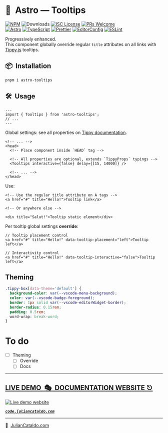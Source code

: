 # 🚀  Astro — Tooltips

[![NPM](https://img.shields.io/npm/v/@julian_cataldo/astro-tooltips)](https://www.npmjs.com/package/@julian_cataldo/astro-tooltips)
![Downloads](https://img.shields.io/npm/dt/@julian_cataldo/astro-tooltips.svg)
[![ISC License](https://img.shields.io/npm/l/@julian_cataldo/astro-tooltips)](https://github.com/JulianCataldo/web-garden/blob/develop/LICENSE)
[![PRs Welcome](https://img.shields.io/badge/PRs-welcome-brightgreen.svg)](https://makeapullrequest.com)  
[![Astro](https://img.shields.io/badge/Astro-333333.svg?logo=astro)](https://astro.build)
[![TypeScript](https://img.shields.io/badge/TypeScript-333333.svg?logo=typescript)](http://www.typescriptlang.org/)
[![Prettier](https://img.shields.io/badge/Prettier-333333.svg?logo=prettier)](https://prettier.io)
[![EditorConfig](https://img.shields.io/badge/EditorConfig-333333.svg?logo=editorconfig)](https://editorconfig.org)
[![ESLint](https://img.shields.io/badge/ESLint-3A33D1?logo=eslint)](https://eslint.org)

Progressively enhanced.  
This component globally override regular `title` attributes on all links with [Tippy.js](https://atomiks.github.io/tippyjs/) tooltips.

## 📦  Installation

```sh
pnpm i astro-tooltips
```

## 🛠  Usage

```astro
---
import { Tooltips } from 'astro-tooltips';
// ...
---
```

Global settings: see all properties on [Tippy documentation](https://atomiks.github.io/tippyjs/v5/all-props/).

```astro
<!-- ... -->
<head>
  <!-- Place component inside `HEAD` tag -->

  <!-- All properties are optional, extends `TippyProps` typings -->
  <Tooltips interactive={false} delay={[15, 14000]} />

  <!-- ... -->
</head>
```

Use:

```astro
<!-- Use the regular title attribute on A tags -->
<a href="#" title="Hello!">Tooltip link</a>

<!-- Or anywhere else -->

<div title="Salut!">Tooltip static element</div>
```

Per tooltip global settings **override**:

```tsx
// Tooltip placement control
<a href="#" title="Hello!" data-tooltip-placement="left">Tooltip left</a>

// Interactivity control
<a href="#" title="Hello!" data-tooltip-interactive="false">Tooltip left</a>
```

## Theming

```css
.tippy-box[data-theme='default'] {
  background-color: var(--vscode-menu-background);
  color: var(--vscode-badge-foreground);
  border: 1px solid var(--vscode-editorWidget-border);
  border-radius: 0.15rem;
  padding: 0.5rem;
  word-wrap: break-word;
}
```

# To do

- [ ] Theming
  - [ ] Override
  - [ ] Docs

<div class="git-footer">

---

## [LIVE DEMO  🎭  DOCUMENTATION WEBSITE ⎋](https://code.juliancataldo.com/)

[![Live demo website](https://code.juliancataldo.com/poster.png)](https://code.juliancataldo.com)

**_[`code.juliancataldo.com`](https://code.juliancataldo.com/)_**

---

🔗  [JulianCataldo.com](https://www.juliancataldo.com/)

</div>

